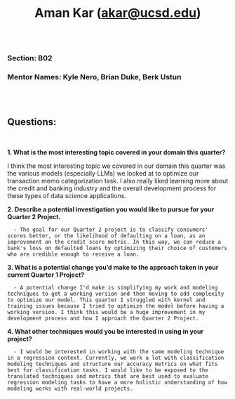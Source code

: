 # <center> Aman Kar (akar@ucsd.edu) </center>

<br>
<br>

### **Section:** B02
### **Mentor Names:** Kyle Nero, Brian Duke, Berk Ustun

<br>
<br>

## Questions:

<br>

**1. What is the most interesting topic covered in your domain this quarter?** 

I think the most interesting topic we covered in our domain this quarter was the various models (especially LLMs) we looked at to optimize our transaction memo categorization task. I also really liked learning more about the credit and banking industry and the overall development process for these types of data science applications. 

**2. Describe a potential investigation you would like to pursue for your Quarter 2 Project.**

      - The goal for our Quarter 2 project is to classify consumers' scores better, or the likelihood of defaulting on a loan, as an improvement on the credit score metric. In this way, we can reduce a bank's loss on defaulted loans by optimizing their choice of customers who are credible enough to receive a loan. 

**3. What is a potential change you’d make to the approach taken in your current Quarter 1 Project?**

      - A potential change I'd make is simplifying my work and modeling techniques to get a working version and then moving to add complexity to optimize our model. This quarter I struggled with kernel and training issues because I tried to optimize the model before having a working version. I think this would be a huge improvement in my development process and how I approach the Quarter 2 Project. 

**4. What other techniques would you be interested in using in your project?**

      - I would be interested in working with the same modeling technique in a regression context. Currently, we work a lot with classification modeling techniques and structure our accuracy metrics on what fits best for classification tasks. I would like to be exposed to the translated techniques and metrics that are best used to evaluate regression modeling tasks to have a more holistic understanding of how modeling works with real-world projects. 
